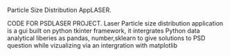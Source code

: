 Particle Size Distribution AppLASER.

CODE FOR PSDLASER PROJECT. 
Laser Particle size distribution application is a gui built on python tkinter framework, it intergrates
Python data analytical liberies as pandas, number,sklearn to give solutions to PSD question while vizualizing 
via an intergration with matplotlib
